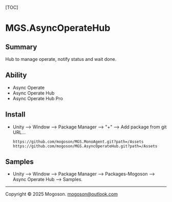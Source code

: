 [TOC]

# MGS.AsyncOperateHub

## Summary

Hub to manage operate, notify status and wait done.

## Ability

- Async Operate
- Async Operate Hub
- Async Operate Hub Pro

## Install

- Unity --> Window --> Package Manager --> "+" --> Add package from git URL...

  ```text
  https://github.com/mogoson/MGS.MonoAgent.git?path=/Assets
  https://github.com/mogoson/MGS.AsyncOperateHub.git?path=/Assets
  ```
## Samples

- Unity --> Window --> Package Manager --> Packages-Mogoson --> Async Operate Hub --> Samples.

---

Copyright © 2025 Mogoson.	mogoson@outlook.com
